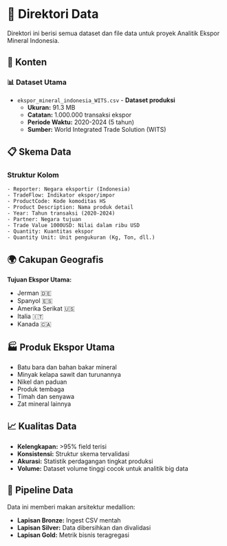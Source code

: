 # 💾 Direktori Data

Direktori ini berisi semua dataset dan file data untuk proyek Analitik Ekspor Mineral Indonesia.

## 📁 Konten

### 📊 Dataset Utama
- `ekspor_mineral_indonesia_WITS.csv` - **Dataset produksi**
  - **Ukuran:** 91.3 MB
  - **Catatan:** 1.000.000 transaksi ekspor
  - **Periode Waktu:** 2020-2024 (5 tahun)
  - **Sumber:** World Integrated Trade Solution (WITS)

## 📋 Skema Data

### Struktur Kolom
```
- Reporter: Negara eksportir (Indonesia)
- TradeFlow: Indikator ekspor/impor
- ProductCode: Kode komoditas HS
- Product Description: Nama produk detail
- Year: Tahun transaksi (2020-2024)
- Partner: Negara tujuan
- Trade Value 1000USD: Nilai dalam ribu USD
- Quantity: Kuantitas ekspor
- Quantity Unit: Unit pengukuran (Kg, Ton, dll.)
```

## 🌍 Cakupan Geografis
**Tujuan Ekspor Utama:**
- Jerman 🇩🇪
- Spanyol 🇪🇸
- Amerika Serikat 🇺🇸
- Italia 🇮🇹
- Kanada 🇨🇦

## 🏭 Produk Ekspor Utama
- Batu bara dan bahan bakar mineral
- Minyak kelapa sawit dan turunannya
- Nikel dan paduan
- Produk tembaga
- Timah dan senyawa
- Zat mineral lainnya

## 📈 Kualitas Data
- **Kelengkapan:** >95% field terisi
- **Konsistensi:** Struktur skema tervalidasi
- **Akurasi:** Statistik perdagangan tingkat produksi
- **Volume:** Dataset volume tinggi cocok untuk analitik big data

## 🔄 Pipeline Data
Data ini memberi makan arsitektur medallion:
- **Lapisan Bronze:** Ingest CSV mentah
- **Lapisan Silver:** Data dibersihkan dan divalidasi
- **Lapisan Gold:** Metrik bisnis teragregasi
